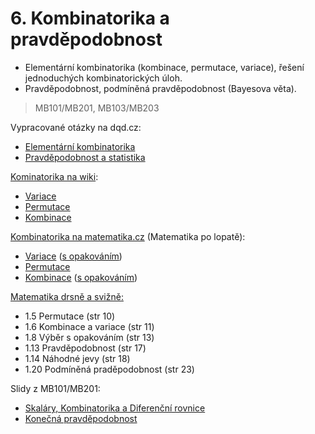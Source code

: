 # 6. Kombinatorika a pravděpodobnost

* Elementární kombinatorika \(kombinace, permutace, variace\), řešení jednoduchých kombinatorických úloh.
* Pravděpodobnost, podmíněná pravděpodobnost \(Bayesova věta\).

> MB101/MB201, MB103/MB203

Vypracované otázky na dqd.cz:

* [Elementární kombinatorika](http://statnice.dqd.cz/home:inf:ap2)
* [Pravděpodobnost a statistika](statnice.dqd.cz/home:inf:ap12) 

[Kominatorika na wiki](https://cs.wikipedia.org/wiki/Kombinatorika):

* [Variace](https://cs.wikipedia.org/wiki/Variace_%28kombinatorika%29)
* [Permutace](https://cs.wikipedia.org/wiki/Permutace)
* [Kombinace](https://cs.wikipedia.org/wiki/Kombinace)

[Kombinatorika na matematika.cz](http://matematika.cz/kombinatorika) \(Matematika po lopatě\):

* [Variace](http://matematika.cz/variace) \([s opakováním](http://matematika.cz/variace-opakovani)\)
* [Permutace](http://matematika.cz/permutace)
* [Kombinace](http://matematika.cz/kombinace) \([s opakováním](http://matematika.cz/kombinace-opakovani)\)

[Matematika drsně a svižně:](http://www.math.muni.cz/~naca/ucebnice/e-ucebnice)

* 1.5 Permutace \(str 10\)
* 1.6 Kombinace a variace \(str 11\)
* 1.8 Výběr s opakováním \(str 13\)
* 1.13 Pravděpodobnost \(str 17\)
* 1.14 Náhodné jevy \(str 18\)
* 1.20 Podmíněná praděpodobnost \(str 23\)

Slidy z MB101/MB201:

* [Skaláry, Kombinatorika a Diferenční rovnice](https://is.muni.cz/el/1433/jaro2013/MB101/um/39028946/lin-mod-jaro-13-pr-1-kombinatorika.pdf)
* [Konečná pravděpodobnost](https://is.muni.cz/el/1433/jaro2013/MB101/um/39028946/lin-mod-jaro-13-pr-2-pravdepodobnost.pdf)



